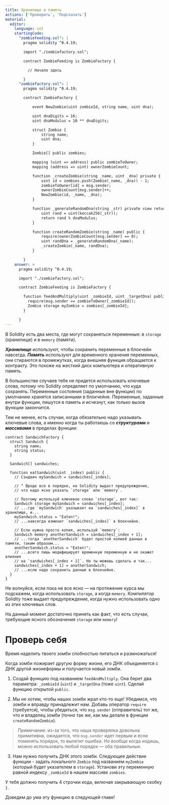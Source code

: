 ```yaml
---
title: Хранилище и память
actions: ['Проверить', 'Подсказать']
material:
  editor:
    language: sol
    startingCode:
      "zombiefeeding.sol": |
        pragma solidity ^0.4.19;

        import "./zombiefactory.sol";

        contract ZombieFeeding is ZombieFactory {

          // Начало здесь

        }
      "zombiefactory.sol": |
        pragma solidity ^0.4.19;

        contract ZombieFactory {

            event NewZombie(uint zombieId, string name, uint dna);

            uint dnaDigits = 16;
            uint dnaModulus = 10 ** dnaDigits;

            struct Zombie {
                string name;
                uint dna;
            }

            Zombie[] public zombies;

            mapping (uint => address) public zombieToOwner;
            mapping (address => uint) ownerZombieCount;

            function _createZombie(string _name, uint _dna) private {
                uint id = zombies.push(Zombie(_name, _dna)) - 1;
                zombieToOwner[id] = msg.sender;
                ownerZombieCount[msg.sender]++;
                NewZombie(id, _name, _dna);
            }

            function _generateRandomDna(string _str) private view returns (uint) {
                uint rand = uint(keccak256(_str));
                return rand % dnaModulus;
            }

            function createRandomZombie(string _name) public {
                require(ownerZombieCount[msg.sender] == 0);
                uint randDna = _generateRandomDna(_name);
                _createZombie(_name, randDna);
            }

        }
    answer: >
      pragma solidity ^0.4.19;

      import "./zombiefactory.sol";

      contract ZombieFeeding is ZombieFactory {

        function feedAndMultiply(uint _zombieId, uint _targetDna) public {
          require(msg.sender == zombieToOwner[_zombieId]);
          Zombie storage myZombie = zombies[_zombieId];
        }

      }
---
```


В Solidity есть два места, где могут сохраняться переменные: в `storage` (хранилище) и в `memory` (памяти).

***Хранилище*** используют, чтобы сохранить переменные в блокчейн навсегда. ***Память*** используют для временного хранения переменных, они стираются в промежутках, когда внешняя функция обращается к контракту. Это похоже на жесткий диск компьютера и оперативную память. 

В большинстве случаев тебе не придется использовать ключевые слова, потому что Solidity определяет по умолчанию, что куда сохранять. Переменные состояния (заданные вне функции) по умолчанию хранятся записанными в блокчейне. Переменные, заданные внутри функции, пишутся в память и исчезнут, как только вызов функции закончится. 

Тем не менее, есть случаи, когда обязательно надо указывать ключевые слова, а именно когда ты работаешь со ***структурами*** и ***массивами*** в пределах функции: 

```
contract SandwichFactory {
  struct Sandwich {
    string name;
    string status;
  }

  Sandwich[] sandwiches;

  function eatSandwich(uint _index) public {
    // Сэндвич mySandwich = sandwiches[_index];

    // ^ Вроде все в порядке, но Solidity выдаст предупреждение, 
    // что надо ясно указать `storage` или `memory`.

    // Поэтому используй ключевое слово `storage`, вот так: 
    Sandwich storage mySandwich = sandwiches[_index];
    // ...где `mySandwich` указывает на `sandwiches[_index]` в хранилище, и...
    mySandwich.status = "Eaten!";
    // ...навсегда изменит `sandwiches[_index]` в блокчейне.

    // Если нужна просто копия, используй `memory`:
    Sandwich memory anotherSandwich = sandwiches[_index + 1];
    // ...тогда `anotherSandwich` будет простой копией данных в памяти, таким образом... 
    anotherSandwich.status = "Eaten!";
    // ...всего лишь модифицирует временную переменную и не окажет влияния
    // на `sandwiches[_index + 1]`. Но ты можешь сделать и так... 
    sandwiches[_index + 1] = anotherSandwich;
    // ...если надо сохранить данные в блокчейне.
  }
}
```

Не волнуйся, если пока не все ясно — на протяжение курса мы подскажем, когда использовать `storage`, а когда `memory`. Компилятор Solidity тоже выдает предупреждение, когда нужно использовать одно из этих ключевых слов.

На данный момент достаточно принять как факт, что есть случаи, требующие ясного обозначения `storage` или `memory`! 

# Проверь себя

Время наделить твоего зомби спобностью питаться и размножаться! 

Когда зомби пожирает другую форму жизни, его ДНК объединяется с ДНК другой жизнеформы и получается новый зомби. 

1. Создай функцию под названием `feedAndMultiply`. Она берет два параметра: `_zombieId` (`uint`) и `_targetDna` (тоже `uint`). Сделай функцию открытой `public`.

2. Мы не хотим, чтобы наших зомби жрал кто-то еще! Убедимся, что зомби и вправду принадлежит нам. Добавь оператор `require` (требуется), чтобы убедиться, что `msg.sender` (отправитель) тот же, что и владелец зомби (точно так же, как мы делали в функции `createRandomZombie`).

 > Примечание: из-за того, что наша проверялка довольна примитивна, ожидается, что `msg.sender` идет первым и если поменять порядок, то вылетит ошибка. Но вообще когда кодишь, можно использовать любой порядок — оба правильные.

3. Нам нужно получить ДНК этого зомби. Следующее действие функции - задать локального `Zombie` под названием `myZombie` (который будет указателем в `storage`). Установи эту переменную равной индексу `_zombieId` в нашем массиве `zombies`.

У тебя должно получить 4 строчки кода, включая закрывающую скобку `}`. 

Доведем до ума эту функцию в следующей главе!
